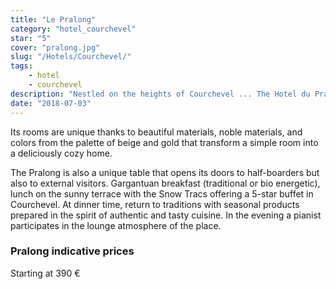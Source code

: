 ```yaml
---
title: "Le Pralong"
category: "hotel_courchevel"
star: "5"
cover: "pralong.jpg"
slug: "/Hotels/Courchevel/"
tags:
    - hotel
    - courchevel
description: "Nestled on the heights of Courchevel ... The Hotel du Pralong 5 *, enjoys an enchanting panorama, straight out of the most beautiful winter tales. Overlooking the Pralong piste, our house has an ideal location for all winter sports enthusiasts, beginners or experienced, wishing to hit the slopes of the 3 Valleys."
date: "2018-07-03"
--- 
```

 
<!-- # Description of Hotel Pralong: -->
Its rooms are unique thanks to beautiful materials, noble materials, and colors from the palette of beige and gold that transform a simple room into a deliciously cozy home.

The Pralong is also a unique table that opens its doors to half-boarders but also to external visitors. Gargantuan breakfast (traditional or bio energetic), lunch on the sunny terrace with the Snow Tracs offering a 5-star buffet in Courchevel.
At dinner time, return to traditions with seasonal products prepared in the spirit of authentic and tasty cuisine.
In the evening a pianist participates in the lounge atmosphere of the place.

### Pralong indicative prices
Starting at 390 €
